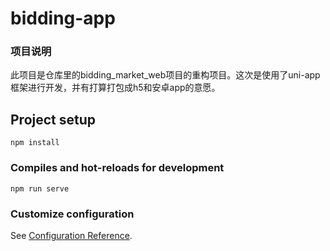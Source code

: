 # bidding-app

### 项目说明
此项目是仓库里的bidding_market_web项目的重构项目。这次是使用了uni-app框架进行开发，并有打算打包成h5和安卓app的意愿。

## Project setup
```
npm install
```

### Compiles and hot-reloads for development
```
npm run serve
```

### Customize configuration
See [Configuration Reference](https://cli.vuejs.org/config/).
